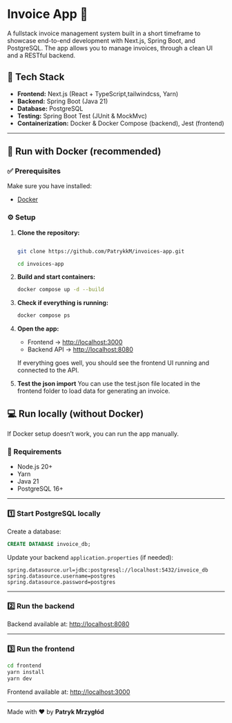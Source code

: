 # Invoice App 🧾

A fullstack invoice management system built in a short timeframe to showcase end-to-end development with Next.js, Spring Boot, and PostgreSQL.
The app allows you to manage invoices, through a clean UI and a RESTful backend.

## 🚀 Tech Stack

- **Frontend:** Next.js (React + TypeScript,tailwindcss, Yarn)
- **Backend:** Spring Boot (Java 21)
- **Database:** PostgreSQL
- **Testing:** Spring Boot Test (JUnit & MockMvc)
- **Containerization:** Docker & Docker Compose (backend), Jest (frontend)

---

## 🐳 Run with Docker (recommended)

### ✅ Prerequisites

Make sure you have installed:

- [Docker](https://www.docker.com/get-started)

### ⚙️ Setup

1. **Clone the repository:**

   ```bash

   git clone https://github.com/PatrykkM/invoices-app.git

   cd invoices-app
   ```

2. **Build and start containers:**

   ```bash
   docker compose up -d --build
   ```

3. **Check if everything is running:**

   ```bash
   docker compose ps
   ```

4. **Open the app:**

   - Frontend → [http://localhost:3000](http://localhost:3000)
   - Backend API → [http://localhost:8080](http://localhost:8080)

   If everything goes well, you should see the frontend UI running and connected to the API.

5. **Test the json import**
   You can use the test.json file located in the frontend folder to load data for generating an invoice.

## 💻 Run locally (without Docker)

If Docker setup doesn’t work, you can run the app manually.

### 🧩 Requirements

- Node.js 20+
- Yarn
- Java 21
- PostgreSQL 16+

---

### 1️⃣ Start PostgreSQL locally

Create a database:

```sql
CREATE DATABASE invoice_db;
```

Update your backend `application.properties` (if needed):

```properties
spring.datasource.url=jdbc:postgresql://localhost:5432/invoice_db
spring.datasource.username=postgres
spring.datasource.password=postgres
```

---

### 2️⃣ Run the backend

Backend available at: [http://localhost:8080](http://localhost:8080)

---

### 3️⃣ Run the frontend

```bash
cd frontend
yarn install
yarn dev
```

Frontend available at: [http://localhost:3000](http://localhost:3000)

---

Made with ❤️ by **Patryk Mrzygłód**
